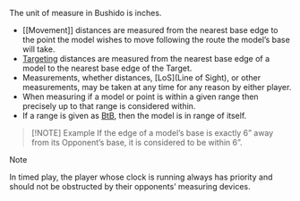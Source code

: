 The unit of measure in Bushido is inches.
- [[Movement]] distances are measured from the nearest base edge to the point the model wishes to move following the route the model’s base will take.
- [Targeting](Target) distances are measured from the nearest base edge of a model to the nearest base edge of the Target.
- Measurements, whether distances, [LoS](Line of Sight), or other measurements, may be taken at any time for any reason by either player.
- When measuring if a model or point is within a given range then precisely up to that range is considered within.
- If a range is given as [BtB](Base-to-Base), then the model is in range of itself.

> [!NOTE] Example
>  If the edge of a model’s base is exactly 6” away from its Opponent’s base, it is considered to be within 6”.

> [!NOTE]
> In timed play, the player whose clock is running always has priority and should not be obstructed by their opponents’ measuring devices.